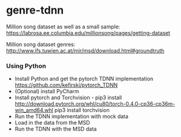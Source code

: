 # genre-tdnn

Million song dataset as well as a small sample:
https://labrosa.ee.columbia.edu/millionsong/pages/getting-dataset

Million song dataset genres: 
http://www.ifs.tuwien.ac.at/mir/msd/download.html#groundtruth


### Using Python
* Install Python and get the pytorch TDNN implementation https://github.com/kefirski/pytorch_TDNN
* (Optional) install PyCharm
* Install pytorch and Torchvision - pip3 install http://download.pytorch.org/whl/cu80/torch-0.4.0-cp36-cp36m-win_amd64.whl 
pip3 install torchvision
* Run the TDNN implementation with mock data
* Load in the data from the MSD 
* Run the TDNN with the MSD data
